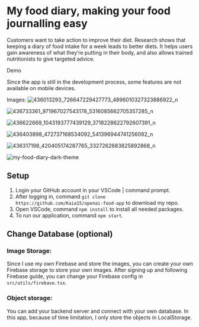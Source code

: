# My food diary, making your food journalling easy

Customers want to take action to improve their diet. Research shows that keeping a diary of food intake for a week leads to better diets. It helps users gain awareness of what they’re putting in their body, and also allows trained nutritionists to give targeted advice.

Demo

Since the app is still in the development process, some features are not available on mobile devices.

Images:
![436013293_726647229427773_4896010327323886922_n](https://github.com/Kaia15/my-food-diary/assets/86872685/072a223a-9298-4f05-943e-8297299d8257)

![436733361_971967027543178_5316085662705357285_n](https://github.com/Kaia15/my-food-diary/assets/86872685/765faa9b-d34c-4623-978c-e82299a24fbd)

![436622669_1043193777439129_3718228622792607391_n](https://github.com/Kaia15/my-food-diary/assets/86872685/a1a3181a-a539-4a96-a66a-6fd092e102df)

![436403898_472737168534092_541396944741256092_n](https://github.com/Kaia15/my-food-diary/assets/86872685/9de6ec1b-b13f-49a4-92e2-8a9ccbaf8c91)

![436317198_420405174287765_3327262683825892868_n](https://github.com/Kaia15/my-food-diary/assets/86872685/39d4528f-d650-4b53-9fb6-1c37b4250a3c)

![my-food-diary-dark-theme](https://github.com/Kaia15/my-food-diary/assets/86872685/6720b035-ad6e-4af0-9a12-6db18729c79a)


## Setup


1. Login your GitHub account in your VSCode | command prompt.
2. After logging in, command `git clone https://github.com/Kaia15/openai-food-app` to download my repo.
3. Open VSCode, command `npm install` to install all needed packages.
4. To run our application, command `npm start`.

## Change Database (optional)

### Image Storage: 
Since I use my own Firebase and store the images, you can create your own Firebase storage to store your own images. After signing up and following Firebase guide, you can change your Firebase config in `src/utils/firebase.tsx`.

### Object storage:
You can add your backend server and connect with your own database. In this app, because of time limitation, I only store the objects in LocalStorage.


